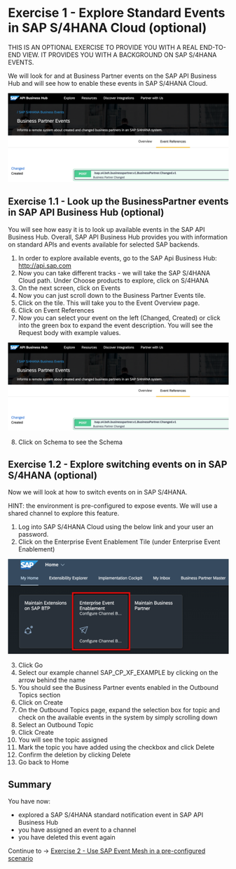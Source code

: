 # Exercise 1 - Explore Standard Events in SAP S/4HANA Cloud (optional)

THIS IS AN OPTIONAL EXERCISE TO PROVIDE YOU WITH A REAL END-TO-END VIEW. IT PROVIDES YOU WITH A BACKGROUND ON SAP S/4HANA EVENTS.

We will look for and at Business Partner events on the SAP API Business Hub and will see how to enable these events in SAP S/4HANA Cloud. 

![S/4 Cloud](/./images/IN261-ex1-1.png)

## Exercise 1.1 - Look up the BusinessPartner events in SAP API Business Hub (optional)

You will see how easy it is to look up available events in the SAP API Business Hub. Overall, SAP API Business Hub provides you with information on standard APIs and events available for selected SAP backends.

1. In order to explore available events, go to the SAP Api Business Hub: http://api.sap.com
2. Now you can take different tracks - we will take the SAP S/4HANA Cloud path. Under Choose products to explore, click on S/4HANA
3. On the next screen, click on Events
4. Now you can just scroll down to the Business Partner Events tile.
5. Click on the tile. This will take you to the Event Overview page.
6. Click on Event References
7. Now you can select your event on the left (Changed, Created) or click into the green box to expand the event description. You will see the Request body with example values.

![API Business Hub](/./images/IN261-ex1-1.png)

8. Click on Schema to see the Schema

## Exercise 1.2 - Explore switching events on in SAP S/4HANA (optional)

Now we will look at how to switch events on in SAP S/4HANA.

HINT: the environment is pre-configured to expose events. We will use a shared channel to explore this feature.

1. Log into SAP S/4HANA Cloud using the below link and your user an password.
2. Click on the Enterprise Event Enablement Tile (under Enterprise Event Enablement)

![Enterprise Event Enablement](/./images/IN261-ex1-2.png)

3. Click Go
4. Select our example channel SAP_CP_XF_EXAMPLE by clicking on the arrow behind the name
5. You should see the Business Partner events enabled in the Outbound Topics section
6. Click on Create
7. On the Outbound Topics page, expand the selection box for topic and check on the available events in the system by simply scrolling down
8. Select an Outbound Topic
9. Click Create
10. You will see the topic assigned
11. Mark the topic you have added using the checkbox and click Delete
12. Confirm the deletion by clicking Delete
13. Go back to Home

## Summary

You have now:

- explored a SAP S/4HANA standard notification event in SAP API Business Hub
- you have assigned an event to a channel
- you have deleted this event again

Continue to -> [Exercise 2 - Use SAP Event Mesh in a pre-configured scenario](../ex2/README.md)

